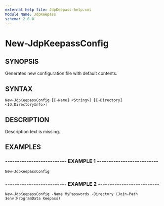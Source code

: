 ```yaml
---
external help file: JdpKeepass-help.xml
Module Name: JdpKeepass
schema: 2.0.0
---
```


# New-JdpKeepassConfig

## SYNOPSIS
Generates new configuration file with default contents.

## SYNTAX
```
New-JdpKeepassConfig [[-Name] <String>] [[-Directory] <IO.DirectoryInfo>]
```

## DESCRIPTION
Description text is missing.

## EXAMPLES

### -------------------------- EXAMPLE 1 --------------------------
```
New-JdpKeepassConfig
```

### -------------------------- EXAMPLE 2 --------------------------
```
New-JdpKeepassConfig -Name MyPasswords -Directory (Join-Path $env:ProgramData Keepass)
```
